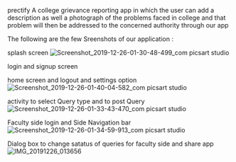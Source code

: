 prectify
A college grievance reporting app in which the user can add a description as well a photograph of the problems faced in college and that problem will then be addressed to the concerned authority through our app

The following are the few Sreenshots of our application :

splash screen 
![Screenshot_2019-12-26-01-30-48-499_com picsart studio](https://user-images.githubusercontent.com/58221273/71450121-60694e80-2781-11ea-91c9-580286232a2e.png)

login and signup screen

home screen and logout and settings option
![Screenshot_2019-12-26-01-40-04-582_com picsart studio](https://user-images.githubusercontent.com/58221273/71450120-60694e80-2781-11ea-86c5-efbbefc25c8e.png)

activity to select Query type and to post Query
![Screenshot_2019-12-26-01-33-43-470_com picsart studio](https://user-images.githubusercontent.com/58221273/71450122-6101e500-2781-11ea-9c40-a6c7f0094894.png)

Faculty side login and Side Navigation bar
![Screenshot_2019-12-26-01-34-59-913_com picsart studio](https://user-images.githubusercontent.com/58221273/71450118-60694e80-2781-11ea-9e3f-7a0da7c6f7c7.png)

Dialog box to change satatus of queries for faculty side and share app
![IMG_20191226_013656](https://user-images.githubusercontent.com/58221273/71450119-60694e80-2781-11ea-9cb3-50c9fb331d77.jpg)

